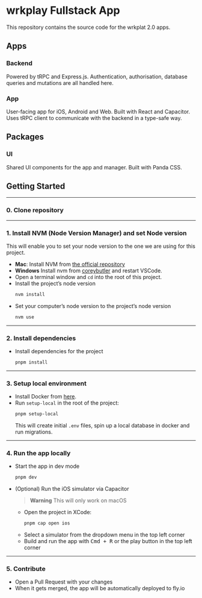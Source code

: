 # wrkplay Fullstack App

This repository contains the source code for the wrkplat 2.0 apps.

## Apps

### Backend

Powered by tRPC and Express.js. Authentication, authorisation, database queries and mutations are all handled here.

### App

User-facing app for iOS, Android and Web. Built with React and Capacitor. Uses tRPC client to communicate with the backend in a type-safe way.

## Packages

### UI

Shared UI components for the app and manager. Built with Panda CSS.

## Getting Started

---

### 0. Clone repository

---

### 1. Install NVM (Node Version Manager) and set Node version

This will enable you to set your node version to the one we are using for this project.

- **Mac**: Install NVM from [the official repository](https://github.com/nvm-sh/nvm#installing-and-updating)
- **Windows** Install nvm from [coreybutler](https://github.com/coreybutler/nvm-windows) and restart VSCode.
- Open a terminal window and `cd` into the root of this project.
- Install the project’s node version
  ```bash
  nvm install
  ```
- Set your computer’s node version to the project’s node version
  ```bash
  nvm use
  ```

---

### 2. Install dependencies

- Install dependencies for the project
  ```bash
  pnpm install
  ```

---

### 3. Setup local environment

- Install Docker from [here](https://docs.docker.com/get-docker/).
- Run `setup-local` in the root of the project:
  ```bash
  pnpm setup-local
  ```
  This will create initial `.env` files, spin up a local database in docker and run migrations.

---

### 4. Run the app locally

- Start the app in dev mode
  ```bash
  pnpm dev
  ```
- (Optional) Run the iOS simulator via Capacitor
  > **Warning** This will only work on macOS
  - Open the project in XCode:
    ```bash
    pnpm cap open ios
    ```
  - Select a simulator from the dropdown menu in the top left corner
  - Build and run the app with <kbd>Cmd + R</kbd> or the play button in the top left corner

---

### 5. Contribute

- Open a Pull Request with your changes
- When it gets merged, the app will be automatically deployed to fly.io
